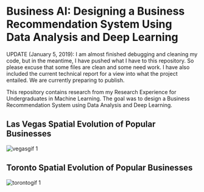# Business AI: Designing a Business Recommendation System Using Data Analysis and Deep Learning

UPDATE (January 5, 2019): I am almost finished debugging and cleaning my code, but in the meantime, I have pushed what I have to this repository. So please excuse that some files are clean and some need work. I have also included the current technical report for a view into what the project entailed. We are currently preparing to publish.

This repository contains research from my Research Experience for Undergraduates in Machine Learning. The goal was to design a Business Recommendation System using Data Analysis and Deep Learning. 

## Las Vegas Spatial Evolution of Popular Businesses
![vegasgif 1](https://user-images.githubusercontent.com/22419878/50874401-e2eed780-1391-11e9-9a6b-4b696d4de588.gif)
## Toronto Spatial Evolution of Popular Businesses
![torontogif 1](https://user-images.githubusercontent.com/22419878/50874434-06198700-1392-11e9-930f-a73ab6251671.gif)
